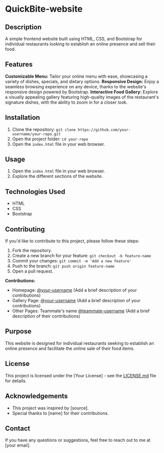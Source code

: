 # QuickBite-website
 

## Description
A simple frontend website built using HTML, CSS, and Bootstrap for individual restaurants looking to establish an online presence and sell their food.

## Features
  **Customizable Menu:** Tailor your online menu with ease, showcasing a variety of dishes, specials, and dietary options.
  **Responsive Design:** Enjoy a seamless browsing experience on any device, thanks to the website's responsive design powered by Bootstrap.
  **Interactive Food Gallery:** Explore a visually appealing gallery featuring high-quality images of the restaurant's signature dishes, with the ability to zoom in for a closer look.

## Installation
1. Clone the repository: `git clone https://github.com/your-username/your-repo.git`
2. Open the project folder: `cd your-repo`
3. Open the `index.html` file in your web browser.

## Usage
1. Open the `index.html` file in your web browser.
2. Explore the different sections of the website.

## Technologies Used
- HTML
- CSS
- Bootstrap

## Contributing
If you'd like to contribute to this project, please follow these steps:
1. Fork the repository.
2. Create a new branch for your feature: `git checkout -b feature-name`
3. Commit your changes: `git commit -m 'Add a new feature'`
4. Push to the branch: `git push origin feature-name`
5. Open a pull request.

**Contributions:**
- Homepage: [@your-username](link-to-your-github) (Add a brief description of your contributions)
- Gallery Page: [@your-username](link-to-your-github) (Add a brief description of your contributions)
- Other Pages: Teammate's name [@teammate-username](link-to-teammate-github) (Add a brief description of their contributions)

## Purpose
This website is designed for individual restaurants seeking to establish an online presence and facilitate the online sale of their food items.

## License
This project is licensed under the [Your License] - see the [LICENSE.md](LICENSE.md) file for details.

## Acknowledgements
- This project was inspired by [source].
- Special thanks to [name] for their contributions.

## Contact
If you have any questions or suggestions, feel free to reach out to me at [your email].
